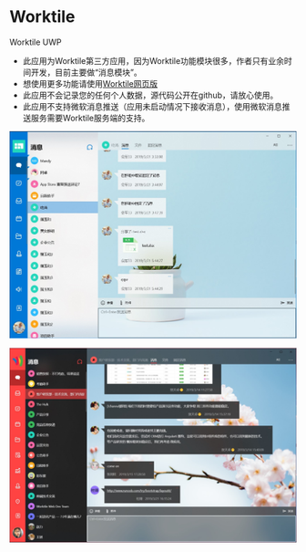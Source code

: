 # Worktile
Worktile UWP

- 此应用为Worktile第三方应用，因为Worktile功能模块很多，作者只有业余时间开发，目前主要做“消息模块”。
- 想使用更多功能请使用[Worktile网页版](https://worktile.com/)
- 此应用不会记录您的任何个人数据，源代码公开在github，请放心使用。
- 此应用不支持微软消息推送（应用未启动情况下接收消息），使用微软消息推送服务需要Worktile服务端的支持。

![Worktile UWP](./light.jpg)


![Worktile UWP](./dark.jpg)